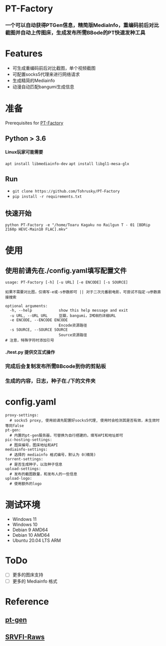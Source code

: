 # PT-Factory
### 一个可以自动获得PTGen信息，精简版MediaInfo，重编码前后对比截图并自动上传图床，生成发布所需BBode的PT快速发种工具


# Features
* 可生成重编码前后对比截图，单个视频截图
* 可配置socks5代理来进行网络请求
* 生成精简的Mediainfo
* 动漫自动匹配bangumi生成信息

# 准备
Prerequisites for [PT-Factory](https://github.com/Tohrusky/PT-Factory)
## Python > 3.6

#### Linux玩家可能需要
`apt install libmediainfo-dev`
`apt install libgl1-mesa-glx`

## Run
* `git clone https://github.com/Tohrusky/PT-Factory`
* `pip install -r requirements.txt`

## 快速开始
 `python PT-Factory -e "/home/Toaru Kagaku no Railgun T - 01 [BDRip 2160p HEVC-Main10 FLAC].mkv"`

# 使用
## 使用前请先在./config.yaml填写配置文件
```
usage: PT-Factory [-h] [-u URL] [-e ENCODE] [-s SOURCE]

如果不需要对比图，仅填写-e或-s参数即可 || 对于二次元番剧电影，可尝试不指定-u参数直接搜索

optional arguments:
  -h, --help            show this help message and exit
  -u URL, --URL URL     豆瓣，bangumi，IMDB的详细URL
  -e ENCODE, --ENCODE ENCODE
                        Encode资源路径
  -s SOURCE, --SOURCE SOURCE
                        Source资源路径
# 注意，特殊字符时添加引号
```
#### ./test.py 提供交互式操作
### 完成后会复制发布所需BBcode到你的剪贴板
### 生成的内容，日志，种子在./下的文件夹
# config.yaml
```
proxy-settings:                                
  # socks5 proxy, 使用前请先配置好socks5代理, 使用时会检测其是否有效，未生效时等同false
pt-gen: 
  # 内置的pt-gen服务器，可替换为自行搭建的，填写API和地址即可
pic-hosting-settings:
  # 图床编号，图床地址和API
mediainfo-settings:                           
  # 选择的 mediainfo 格式编号，默认为 0(精简)
torrent-settings:
  # 是否生成种子，以及种子信息
upload-settings:
  # 发布的截图数量，和发布人的一些信息
upload-logo:
  # 使用额外的logo
```
# 测试环境
* Windows 11
* Windows 10
* Debian 9 AMD64
* Debian 10 AMD64
* Ubuntu 20.04 LTS ARM

# ToDo

- [ ] 更多的图床支持
- [ ] 更多的 Mediainfo 格式

# Reference

## [pt-gen](https://github.com/Rhilip/pt-gen-cfworker)
## [SRVFI-Raws](https://srvfi.top)
